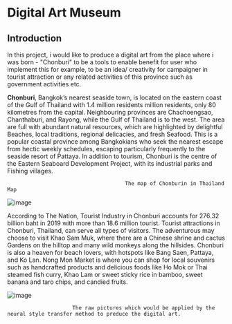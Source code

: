 # Digital Art Museum
## Introduction 
In this project, i would like to produce a digital art from the place where i was born - "Chonburi" to be a tools to enable  benefit for user who implement this for example, to be an idea/ creativity for campaigner in tourist attraction or any related activities of this province such as government activities etc.

**Chonburi**, Bangkok’s nearest seaside town, is located on the eastern coast of the Gulf of Thailand with 1.4 million residents 
million residents, only 80 kilometres from the capital. Neighbouring provinces are Chachoengsao, Chanthaburi, and Rayong, while the Gulf of Thailand is to the west. The area are full with abundant natural resources, which are highlighted by delightful Beaches, local traditions, regional delicacies, and fresh Seafood. This is a popular coastal province among Bangkokians who seek the nearest escape from hectic weekly schedules, escaping particularly frequently to the seaside resort of Pattaya. In addition to tourism, Chonburi is the centre of the Eastern Seaboard Development Project, with its industrial parks and Fishing villages.

                                          The map of Chonburin in Thailand Map

![image](https://user-images.githubusercontent.com/104628789/170062869-36e399fb-f978-4599-9c93-38882ed8eee1.png)



According to The Nation, Tourist Industry in Chonburi accounts for 276.32 billion baht in 2019 with more than 18.6 million tourist. Tourist attractions in Chonburi, Thailand, can serve all types of visitors. The adventurous may choose to visit Khao Sam Muk, where there are a Chinese shrine and cactus Gardens on the hilltop and many wild monkeys along the hillsides. Chonburi is also a heaven for beach lovers, with hotspots like Bang Saen, Pattaya, and Ko Lan. Nong Mon Market is where you can shop for local souvenirs such as handcrafted products and delicious foods like Ho Mok or Thai steamed fish curry, Khao Lam or sweet sticky rice in bamboo, sweet banana and taro chips, and candied fruits.


![image](https://user-images.githubusercontent.com/104628789/170063304-b5798626-cad7-4287-8285-e3f666a8e313.png)

                         The raw pictures which would be applied by the neural style transfer method to preduce the digital art.
